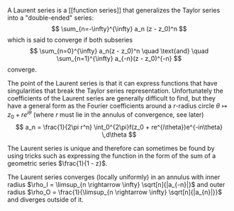 A Laurent series is a [[function series]] that generalizes the Taylor series
into a "double-ended" series:
$$
\sum_{n=-\infty}^{\infty} a_n (z - z_0)^n
$$
which is said to converge if both subseries
$$
\sum_{n=0}^{\infty} a_n(z - z_0)^n
\quad \text{and} \quad 
\sum_{n=1}^{\infty} a_{-n}(z - z_0)^{-n}
$$
converge.

The point of the Laurent series is that it can express functions
that have singularities that break the Taylor series representation.
Unfortunately the coefficients of the Laurent series
are generally difficult to find,
but they have a general form as the Fourier coefficients
around a $r$-radius circle $\theta \mapsto z_0 + re^{i\theta}$
(where $r$ must lie in the annulus of convergence, see later)
$$
a_n = \frac{1}{2\pi r^n} \int_0^{2\pi}f(z_0 + re^{i\theta})e^{-in\theta} \,d\theta
$$

The Laurent series is unique and therefore can sometimes be found
by using tricks such as expressing the function
in the form of the sum of a geometric series $\frac{1}{1 - z}$.

The Laurent series converges (locally uniformly) in an annulus
with inner radius $\rho_I = \limsup_{n \rightarrow \infty} \sqrt[n]{|a_{-n}|}$
and outer radius $\rho_O =  \frac{1}{\limsup_{n \rightarrow \infty} \sqrt[n]{|a_{n}|}}$
and diverges outside of it.
